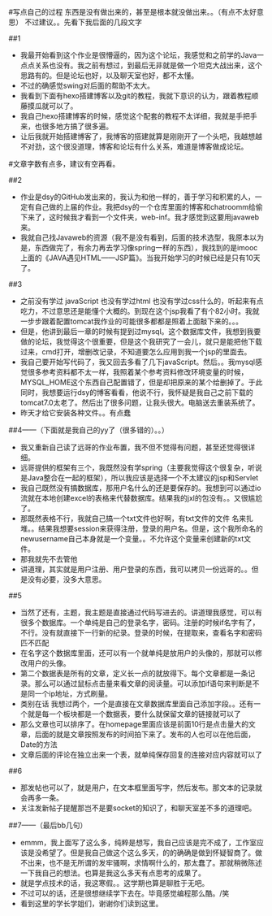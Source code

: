 ﻿#写点自己的过程
东西是没有做出来的，甚至是根本就没做出来。。（有点不太好意思）
不过建议。。先看下我后面的几段文字

##1

- 我最开始看到这个作业是很懵逼的，因为这个论坛，我感觉和之前学的Java一点点关系也没有。我之前有想过，到最后无非就是做一个坦克大战出来，这个思路有的。但是论坛也好，以及聊天室也好，都不太懂。
- 不过的确感觉swing对后面的帮助不太大。
- 我看到下面有hexo搭建博客以及git的教程，我就下意识的认为，跟着教程顺藤摸瓜就可以了。
- 我自己hexo搭建博客的时候，感觉这个配套的教程不太详细，我就是手把手来，也很多地方搞了很多遍。
- 让后我就开始搭建博客了，我博客的搭建就算是刚刚开了一个头吧，我越想越不对劲，这个很没道理，博客和论坛有什么关系，难道是博客做成论坛。

#文章字数有点多，建议有空再看。

##2

- 作业是dsy的GitHub发出来的，我认为和他一样的，善于学习和积累的人，一定有自己做的上届的作业。我把dsy的一个仓库里面的博客和chatroomm给偷下来了，这时候我才看到一个文件夹，web-inf。我才感觉到这要用javaweb来。
- 我就自己找Javaweb的资源（我不是没有看到，后面的技术选型，我原本以为是，东西做完了，有余力再去学习像spring一样的东西），我找到的是imooc上面的《JAVA遇见HTML——JSP篇》。当我开始学习的时候已经是只有10天了。

##3

- 之前没有学过 javaScript 也没有学过html 也没有学过css什么的，听起来有点吃力，不过意思还是能懂个大概的。到现在这个jsp我看了有个82小时。我就一步步跟着配置tomcat我作业的可能很多都都是照着上面敲下来的。。。
- 但是，他讲到最后一章的时候有提到过mysql。这个数据库文件，我想到我要做的论坛，我觉得这个很重要，但是这个我研究了一会儿，就只是能把他下载过来，cmd打开，增删改记录，不知道要怎么应用到我一个jsp的里面去。
- 我自己要开始写代码了，我又回去多看了几下javaScript。然后。。我mysql感觉很多参考资料都不太一样，我照着某个参考资料修改环境变量的时候，MYSQL_HOME这个东西自己配置错了，但是却把原来的某个给删掉了。于此同时，我想要运行dsy的博客看看，他说不行，我怀疑是我自己之前下载的tomcat7.0太老了。然后出了很多问题，让我头很大。电脑送去重装系统了。
- 昨天才给它安装各种文件。。有点蠢

##4——（下面就是我自己的yy了（很多错的）。。）

- 我又重新自己读了远哥的作业布置，我不但不觉得有问题，甚至还觉得很详细。
- 远哥提供的框架有三个，我既然没有学spring（主要我觉得这个很复杂，听说是Java整合在一起的框架），所以我应该是选择一个不太建议的jsp和Servlet
- 我自己既然没有搞数据库，那用户名什么的还是要保存的。我想到可以通过io流就在本地创建excel的表格来代替数据库。结果我的jxl的包没有。。又很尴尬了。
- 那既然表格不行，我就自己搞一个txt文件也好啊，有txt文件的文件 名来扎堆。。结果我想要session来获得注册，登录的用户名。但是，这个我所命名的newusername自己本身就是一个变量。。不允许这个变量来创建新的txt文件。
- 那我就先不去管他
- 讲道理，其实就是用户注册、用户登录的东西，我可以拷贝一份远哥的。。但是没有必要，没多大意思。

##5

- 当然了还有，主题，我主题是直接通过代码写进去的。讲道理我感觉，可以有很多个数据库。一个单纯是自己的登录名字，密码。注册的时候if名字有了，不行。没有就直接下一行新的纪录。登录的时候，在提取来，查看名字和密码匹不匹配
- 在名字这个数据库里面，还可以有一个就单纯是放用户的头像的，那就可以修改用户的头像。
- 第二个数据表是所有的文章，定义长一点的就放得下。每个文章都是一条记录。那么可以通过鼠标点击量来看文章的阅读量。可以添加if语句来判断是不是同一个ip地址，方式刷量。
- 类别在话 我想过两个，一个是直接在文章数据库里面自己添加字段。。还有一个就是每一个板块都是一个数据表，要什么就保留文章的链接就可以了
- 那么文章也可以排序了。在homepage里面应该是前面10行是点击量大的文章，后面的就是文章按照发布的时间拍下来了。发布的人也可以在他后面，Date的方法 
- 文章后面的评论在独立出来一个表，就单纯保存回复的连接对应内容就可以了

##6

- 那发帖也可以了，就是用户，在文本框里面写字，然后发布。那文本的记录就会再多一条。
- 关注发新帖子提醒那岂不是要socket的知识了，和聊天室差不多的道理吧。

##7——（最后bb几句）

- emmm，我上面写了这么多，纯粹是想写，我自己应该是完不成了，工作室应该是没希望了。但是我自己做这个这么多天，的的确确是做到怀疑智商了。做不出来，也不是无所谓的发牢骚啊，求情啊什么的，那太蠢了。那就稍微陈述一下我自己的想法。也算是我这么多天有点思考的成果了。
- 就是学点技术的话，我这寒假。。这学期也算是聊胜于无吧。
- 不过可以的话，还是很想继续学下去在。毕竟感觉编程那么酷。/笑
- 看到这里的学长学姐们，谢谢你们读到这里。
